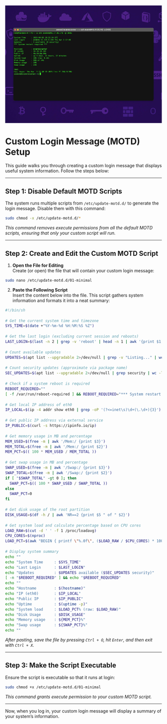 ![ubuntu login message](assets/hero-login-message.jpg)

# Custom Login Message (MOTD) Setup

This guide walks you through creating a custom login message that displays useful system information. Follow the steps below:

---

## Step 1: Disable Default MOTD Scripts

The system runs multiple scripts from `/etc/update-motd.d/` to generate the login message. Disable them with this command:

```bash
sudo chmod -x /etc/update-motd.d/*
```

*This command removes execute permissions from all the default MOTD scripts, ensuring that only your custom script will run.*

---

## Step 2: Create and Edit the Custom MOTD Script

1. **Open the File for Editing**  
Create (or open) the file that will contain your custom login message:
```bash
sudo nano /etc/update-motd.d/01-minimal
```

2. **Paste the Following Script**  
Insert the content below into the file. This script gathers system information and formats it into a neat summary:
```bash
#!/bin/sh

# Get the current system time and timezone
SYS_TIME=$(date +"%Y-%m-%d %H:%M:%S %Z")

# Get the last login (excluding current session and reboots)
LAST_LOGIN=$(last -n 2 | grep -v 'reboot' | head -n 1 | awk '{print $1, $3, $4, $5, $6, $7}')

# Count available updates
UPDATES=$(apt list --upgradable 2>/dev/null | grep -v "Listing..." | wc -l)

# Count security updates (approximate via package name)
SEC_UPDATES=$(apt list --upgradable 2>/dev/null | grep security | wc -l)

# Check if a system reboot is required
REBOOT_REQUIRED=""
[ -f /var/run/reboot-required ] && REBOOT_REQUIRED="*** System restart required ***"

# Get local IP address of eth0
IP_LOCAL=$(ip -4 addr show eth0 | grep -oP '(?<=inet\s)\d+(\.\d+){3}')

# Get public IP address via external service
IP_PUBLIC=$(curl -s https://ipinfo.io/ip)

# Get memory usage in MB and percentage
MEM_USED=$(free -m | awk '/Mem:/ {print $3}')
MEM_TOTAL=$(free -m | awk '/Mem:/ {print $2}')
MEM_PCT=$(( 100 * MEM_USED / MEM_TOTAL ))

# Get swap usage in MB and percentage
SWAP_USED=$(free -m | awk '/Swap:/ {print $3}')
SWAP_TOTAL=$(free -m | awk '/Swap:/ {print $2}')
if [ "$SWAP_TOTAL" -gt 0 ]; then
  SWAP_PCT=$(( 100 * SWAP_USED / SWAP_TOTAL ))
else
  SWAP_PCT=0
fi

# Get disk usage of the root partition
DISK_USAGE=$(df -h / | awk 'NR==2 {print $5 " of " $2}')

# Get system load and calculate percentage based on CPU cores
LOAD_RAW=$(cut -d ' ' -f 1 /proc/loadavg)
CPU_CORES=$(nproc)
LOAD_PCT=$(awk "BEGIN { printf \"%.0f\", ($LOAD_RAW / $CPU_CORES) * 100 }")

# Display system summary
echo ""
echo "System Time     : $SYS_TIME"
echo "Last Login      : $LAST_LOGIN"
echo "Updates         : $UPDATES available ($SEC_UPDATES security)"
[ -n "$REBOOT_REQUIRED" ] && echo "$REBOOT_REQUIRED"
echo ""
echo "Hostname        : $(hostname)"
echo "IP (eth0)       : $IP_LOCAL"
echo "Public IP       : $IP_PUBLIC"
echo "Uptime          : $(uptime -p)"
echo "System load     : $LOAD_PCT% (raw: $LOAD_RAW)"
echo "Disk Usage      : $DISK_USAGE"
echo "Memory usage    : ${MEM_PCT}%"
echo "Swap usage      : ${SWAP_PCT}%"
echo ""
```
*After pasting, save the file by pressing `Ctrl + O`, hit `Enter`, and then exit with `Ctrl + X`.*

---

## Step 3: Make the Script Executable

Ensure the script is executable so that it runs at login:
```bash
sudo chmod +x /etc/update-motd.d/01-minimal
```

*This command grants execute permission to your custom MOTD script.*

---

Now, when you log in, your custom login message will display a summary of your system’s information.